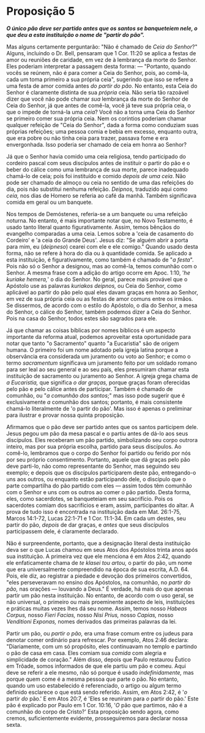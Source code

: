 # Proposição 5

***O único pão deve ser partido antes que os santos se banqueteiem nele, o que deu a esta instituição o nome de "partir do pão".***

Mas alguns certamente perguntarão: "Não é chamado de *Ceia do Senhor*?" Alguns, incluindo o Dr. Bell, pensaram que 1 Cor. 11:20 se aplica a festas de amor ou reuniões de caridade, em vez de à lembrança da morte do Senhor. Eles poderiam interpretar a passagem desta forma: — "Portanto, quando vocês se reúnem, não é para comer a Ceia do Senhor, pois, ao comê-la, cada um toma primeiro a sua própria ceia", sugerindo que isso se refere a uma festa de amor comida antes *do partir do pão*. No entanto, esta Ceia do Senhor é claramente distinta de sua *própria* ceia. Não seria tão razoável dizer que você não pode chamar *sua* lembrança da morte do Senhor de Ceia do Senhor, já que antes de comê-la, você já teve sua própria ceia, o que o impede de torná-la uma *ceia*? Você não a torna uma Ceia do Senhor se primeiro comer sua própria ceia. Nem os coríntios poderiam chamar qualquer refeição de "Ceia do Senhor", dada a forma como conduziam suas próprias refeições; uma pessoa comia e bebia em excesso, enquanto outra, que era pobre ou não tinha ceia para trazer, passava fome e era envergonhada. Isso poderia ser chamado de ceia em honra ao Senhor?

Já que o Senhor havia comido uma ceia religiosa, tendo participado do cordeiro pascal com seus discípulos antes de instituir o partir do pão e o beber do cálice como uma lembrança de sua morte, parece inadequado chamá-lo de ceia; pois foi instituído e comido *depois de uma ceia*. Não pode ser chamado de almoço ou ceia no sentido de uma das refeições do dia, pois não substitui nenhuma refeição. *Deipnos,* traduzido aqui como *ceia,* nos dias de Homero se referia ao café da manhã. Também significava comida em geral ou um banquete.

Nos tempos de Demóstenes, referia-se a um banquete ou uma refeição noturna. No entanto, é mais importante notar que, no Novo Testamento, é usado tanto literal quanto figurativamente. Assim, temos bênçãos do evangelho comparadas a uma ceia. Lemos sobre a 'ceia de casamento do Cordeiro' e 'a ceia do Grande Deus'. Jesus diz: "Se alguém abrir a porta para mim, eu (*deipneso*) cearei com ele e ele comigo." Quando usado desta forma, não se refere à hora do dia ou à quantidade comida. Se aplicado a esta instituição, é figurativamente, como também é chamado de "*a festa*". Pois não só o Senhor a designou, mas ao comê-la, temos comunhão com o Senhor. A mesma frase com a adição do artigo ocorre em Apoc. 1:10, '*he kuriake hemera,*' o dia do Senhor. No geral, parece mais provável que o Apóstolo use as palavras *kuriakos deipnos,* ou Ceia do Senhor, como aplicável ao partir do pão pelo qual eles davam graças em honra ao Senhor, em vez de sua própria ceia ou as festas de amor comuns entre os irmãos. Se dissermos, de acordo com o estilo do Apóstolo, o dia do Senhor, a mesa do Senhor, o cálice do Senhor, também podemos dizer a Ceia do Senhor. Pois na casa do Senhor, todos estes são sagrados para ele.

Já que chamar as coisas bíblicas por nomes bíblicos é um aspecto importante da reforma atual, podemos aproveitar esta oportunidade para notar que tanto "o Sacramento" quanto "a Eucaristia" são de origem humana. O primeiro foi um nome adotado pela igreja latina porque a observância era considerada um juramento ou voto ao Senhor; e como o termo *sacramentum* significava um juramento feito por um soldado romano para ser leal ao seu general e ao seu país, eles presumiram chamar esta instituição de sacramento ou juramento ao Senhor. A igreja grega chama de *a Eucaristia,* que significa *o dar graças,* porque graças foram oferecidas pelo pão e pelo cálice antes de participar. Também é chamado de comunhão, ou "*a comunhão dos santos*;" mas isso pode sugerir que é exclusivamente *a* comunhão dos santos; portanto, é mais consistente chamá-lo literalmente de 'o partir do pão'. Mas isso é apenas o preliminar para ilustrar e provar nossa quinta proposição.

Afirmamos que o pão deve ser partido antes que os santos participem dele. Jesus pegou um pão da mesa pascal e o partiu antes de dá-lo aos seus discípulos. Eles receberam um pão partido, simbolizando seu corpo outrora inteiro, mas por sua própria escolha, partido para seus discípulos. Ao comê-lo, lembramos que o corpo do Senhor foi partido ou ferido por nós por seu próprio consentimento. Portanto, aquele que dá graças pelo pão deve parti-lo, não como representante do Senhor, mas seguindo seu exemplo; e depois que os discípulos participarem deste pão, entregando-o uns aos outros, ou enquanto estão participando dele, o discípulo que o parte compartilha do pão partido com eles — assim todos têm comunhão com o Senhor e uns com os outros ao comer o pão partido. Desta forma, eles, como sacerdotes, se banqueteiam em seu sacrifício. Pois os sacerdotes comiam dos sacrifícios e eram, assim, participantes do altar. A prova de tudo isso é encontrada na instituição dada em Mat. 26:1-75, Marcos 14:1-72, Lucas 22:1-71 e 1 Cor. 11:1-34. Em cada um destes, seu partir do pão, *depois* de dar graças, e *antes* que seus discípulos participassem dele, é claramente declarado.

Não é surpreendente, portanto, que a designação literal desta instituição deva ser o que Lucas chamou em seus Atos dos Apóstolos trinta anos após sua instituição. A primeira vez que ele menciona é em Atos 2:42, quando ele enfaticamente chama de *te klasei tou artou,* o partir do pão, um nome que era universalmente compreendido na época de sua escrita, A.D. 64. Pois, ele diz, ao registrar a piedade e devoção dos primeiros convertidos, "eles perseveravam no ensino dos Apóstolos, na comunhão, no *partir do pão,* nas orações — louvando a Deus." É verdade, há mais do que apenas partir um pão nesta instituição. No entanto, de acordo com o uso geral, se não universal, o primeiro ou mais proeminente aspecto de leis, instituições e práticas muitas vezes lhes dá seu nome. Assim, temos nosso *Habeas Corpus,* nosso *Fieri Facias,* nosso *Nisi Prius,* nosso *Capias,* nosso *Venditioni Exponas,* nomes derivados das primeiras palavras da lei.

Partir um pão, ou *partir o pão,* era uma frase comum entre os judeus para denotar comer ordinário para refrescar. Por exemplo, Atos 2:46 declara: "Diariamente, com um só propósito, eles continuavam no templo e partindo o pão de casa em casa. Eles comiam sua *comida* com alegria e simplicidade de coração." Além disso, depois que Paulo restaurou Êutico em Trôade, somos informados de que ele partiu um pão e comeu. Aqui deve se referir a ele mesmo, não só porque é usado *indefinidamente,* mas porque quem come é a mesma pessoa que parte o pão. No entanto, quando um uso estabelecido é referenciado, o artigo ou algum termo definido esclarece o que está sendo referido. Assim, em Atos 2:42, é '*o* partir *do* pão.' E em Atos 20:7, é 'Eles se reuniram para *o* partir do pão.' Este pão é explicado por Paulo em 1 Cor. 10:16, '*O* pão que partimos, não é a comunhão do corpo de Cristo?' Esta proposição sendo agora, como cremos, suficientemente evidente, prosseguiremos para declarar nossa sexta.
